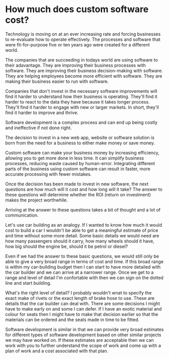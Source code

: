 # How much does custom software cost?
Technology is moving on at an ever increasing rate and forcing businesses to re-evaluate how to operate effectively.  The processes and software that were fit-for-purpose five or ten years ago were created for a different world. 

The companies that are succeeding in todays world are using software to their adavantage.  They are improving their business processes with software. They are improving their business decision-making with software.  They are helping employees become more efficient with software.  They are making their business easier to run with software.  

Companies that don't invest in the necessary software improvements will find it harder to understand how their business is operating.  They'll find it harder to react to the data they have because it takes longer process.  They'll find it harder to engage with new or larger markets. In short, they'll find it harder to improve and thrive.

Software development is a complex process and can end up being costly and ineffective if not done right.

The decision to invest in a new web app, website or software solution is born from the need for a business to either make money or save money. 

Custom software can make your business money by increasing efficiency, allowing you to get more done in less time.  It can simplify business processes, reducing waste caused by human-error.  Integrating different parts of the business using custom software can result in faster, more accurate processing with fewer mistakes.

Once the decision has been made to invest in new software, the next questions are how much will it cost and how long will it take?  The answer to these questions will determine whether the ROI (return on investment) makes the project worthwhile. 

Arriving at the answer to these questions takes a bit of thought and a lot of communication.

Let's use car building as an analogy. If I wanted to know how much it would cost to build a car I wouldn't be able to get a meaningful estimate of price and time without some more detail. Some basic details we would need are how many passengers should it carry, how many wheels should it have, how big should the engine be, should it be petrol or diesel?  

Even if we had the answer to these basic questions, we would still only be able to give a very broad range in terms of cost and time. If this broad range is within my car-building budget then I can start to have more detailed with the car builder and we can arrive at a narrower range.  Once we get to a range and level of detail I'm confortable with then we can sign on the dotted line and start building. 

What's the right level of detail?  I probably wouldn't wnat to specify the exact make of rivets or the exact length of brake hose to use.  These are details that the car builder can deal with.  There are some decisions I might have to make early on and some I can defer.  If I have an exotic material and colour for seats then I might have to make that decision earlier so that the materials can be ordered and the seats made in time to be fitted.

Software development is similar in that we can provide very broad estimates for different types of software development based on other similar projects we may have worked on.  If these estimates are acceptable then we can work with you to further understand the scope of work and come up with a plan of work and a cost associated with that plan.